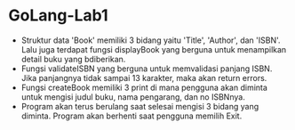 # GoLang-Lab1
- Struktur data 'Book' memiliki 3 bidang yaitu 'Title', 'Author', dan 'ISBN'. Lalu juga terdapat fungsi displayBook yang berguna untuk menampilkan detail buku yang bdiberikan.
- Fungsi validateISBN yang berguna untuk memvalidasi panjang ISBN. Jika panjangnya tidak sampai 13 karakter, maka akan return errors.
- Fungsi createBook memiliki 3 print di mana pengguna akan diminta untuk mengisi judul buku, nama pengarang, dan no ISBNnya.
- Program akan terus berulang saat selesai mengisi 3 bidang yang diminta. Program akan berhenti saat pengguna memilih Exit.
